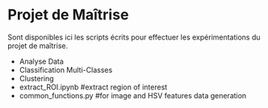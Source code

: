 # Projet de Maîtrise
Sont disponibles ici les scripts écrits pour effectuer les expérimentations du projet de maîtrise.
- Analyse Data
- Classification Multi-Classes
- Clustering
- extract_ROI.ipynb #extract region of interest
- common_functions.py #for image and HSV features data generation
